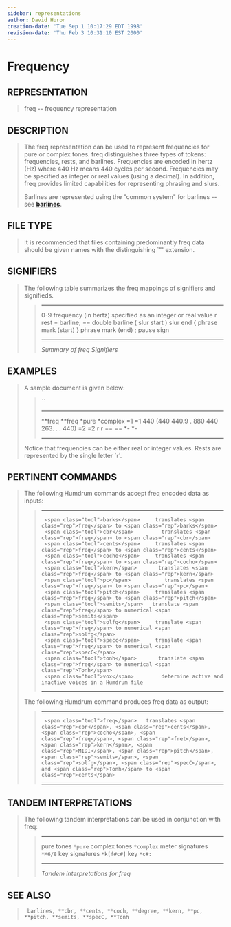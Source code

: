 ```yaml
---
sidebar: representations
author: David Huron
creation-date: 'Tue Sep 1 10:17:29 EDT 1998'
revision-date: 'Thu Feb 3 10:31:10 EST 2000'
---
```



Frequency
====================================

## REPRESENTATION ##

> <span class="rep">freq</span> \-- frequency representation

## DESCRIPTION ##

> The <span class="rep">freq</span> representation can be used to represent frequencies
> for pure or complex tones. <span class="rep">freq</span> distinguishes three types of
> tokens: frequencies, rests, and barlines. Frequencies are encoded in
> hertz (Hz) where 440 Hz means 440 cycles per second. Frequencies may
> be specified as integer or real values (using a decimal). In addition,
> <span class="rep">freq</span> provides limited capabilities for representing phrasing
> and slurs.
>
> Barlines are represented using the \"common system\" for barlines \--
> see [**barlines**](barlines.rep.html).

## FILE TYPE ##

> It is recommended that files containing predominantly <span class="rep">freq</span> data
> should be given names with the distinguishing \`\"\' extension.

## SIGNIFIERS ##

> The following table summarizes the <span class="rep">freq</span> mappings of signifiers
> and signifieds.
>
> >   ----- ----------------------------------------------
> >   0-9   frequency (in hertz) specified as an integer
> >         or real value
> >   r     rest
> >   =     barline; == double barline
> >   (     slur start
> >   )     slur end
> >   {     phrase mark (start)
> >   }     phrase mark (end)
> >   ;     pause sign
> >   ----- ----------------------------------------------
> >
> > *Summary of <span class="rep">freq</span> Signifiers*

## EXAMPLES ##

> A sample document is given below:
>
> > ``
> >
> >   ---------- -----------
> >   \*\*freq   \*\*freq
> >   \*pure     \*complex
> >   =1         =1
> >   440        (440
> >   440.9      .
> >   880        440
> >   263.       .
> >   .          440)
> >   =2         =2
> >   r          r
> >   ==         ==
> >   \*-        \*-
> >   ---------- -----------
> >
> Notice that frequencies can be either real or integer values. Rests
> are represented by the single letter \`r\'.

## PERTINENT COMMANDS ##

> The following Humdrum commands accept <span class="rep">freq</span> encoded data as
> inputs:
>
> >   -- --------------------------------------- --------------------------------------------------------
> >                                              
> >      <span class="tool">barks</span>     translates <span class="rep">freq</span> to <span class="rep">barks</span>
> >      <span class="tool">cbr</span>         translates <span class="rep">freq</span> to <span class="rep">cbr</span>
> >      <span class="tool">cents</span>     translates <span class="rep">freq</span> to <span class="rep">cents</span>
> >      <span class="tool">cocho</span>     translates <span class="rep">freq</span> to <span class="rep">cocho</span>
> >      <span class="tool">kern</span>       translates <span class="rep">freq</span> to <span class="rep">kern</span>
> >      <span class="tool">pc</span>           translates <span class="rep">freq</span> to <span class="rep">pc</span>
> >      <span class="tool">pitch</span>     translates <span class="rep">freq</span> to <span class="rep">pitch</span>
> >      <span class="tool">semits</span>   translate <span class="rep">freq</span> to numerical <span class="rep">semits</span>
> >      <span class="tool">solfg</span>     translate <span class="rep">freq</span> to numerical <span class="rep">solfg</span>
> >      <span class="tool">specc</span>     translate <span class="rep">freq</span> to numerical <span class="rep">specC</span>
> >      <span class="tool">tonh</span>       translate <span class="rep">freq</span> to numerical <span class="rep">Tonh</span>
> >      <span class="tool">vox</span>         determine active and inactive voices in a Humdrum file
> >                                              
> >   -- --------------------------------------- --------------------------------------------------------
> >
> The following Humdrum command produces <span class="rep">freq</span> data as output:
>
> >   -- ----------------------------------- --------------------------------------------------------------------------------------------------------------------------------------------------------------------------------------------------------------
> >                                          
> >      <span class="tool">freq</span>   translates <span class="rep">cbr</span>, <span class="rep">cents</span>, <span class="rep">cocho</span>, <span class="rep">freq</span>, <span class="rep">fret</span>, <span class="rep">kern</span>, <span class="rep">MIDI</span>, <span class="rep">pitch</span>, <span class="rep">semits</span>, <span class="rep">solfg</span>, <span class="rep">specC</span>, and <span class="rep">Tonh</span> to <span class="rep">cents</span>
> >   -- ----------------------------------- --------------------------------------------------------------------------------------------------------------------------------------------------------------------------------------------------------------
> >
## TANDEM INTERPRETATIONS ##

> The following tandem interpretations can be used in conjunction with
> <span class="rep">freq</span>:
>
> >   ------------------ ------------
> >   pure tones         `*pure`
> >   complex tones      `*complex`
> >   meter signatures   `*M6/8`
> >   key signatures     `*k[f#c#]`
> >   key                `*c#:`
> >   ------------------ ------------
> >
> > *Tandem interpretations for <span class="rep">freq</span>*

## SEE ALSO ##

> ` barlines, **cbr, **cents, **coch, **degree, **kern, **pc, **pitch, **semits, **specC, **Tonh`

